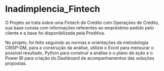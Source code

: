 ﻿# Inadimplencia_Fintech

O Projeto se trata sobre uma Fintech de Crédito com Operações de Crédito, sua base consta com informações referentes ao empréstimo pedido pelo cliente e a base foi disponibilizada pela Preditiva.

No projeto, foi feito seguindo as normas e orientações da metodologia CRISP-DM, para a construção da análise, utilizei o Excel para mensurar o possível resultado, Python para construir a análise e o plano de ação e o Power BI para criação do Dashboard de acompanhamentos das soluções propostas.
